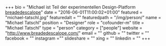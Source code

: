 +++
bio = "Michael ist Teil der experimentellen Design-Platform [breadedescalope](http://www.breadedescalope.com/)"
date = "2016-06-01T11:00:02+01:00"
featured = "michael-tatschl.jpg"
featuredalt = ""
featuredpath = "/img/person/"
name = "Michael Tatschl"
position = "Designer"
role = "cofounder-m"
title = "Michael Tatschl"
type = "person"
category = ["people"]
website = "http://www.breadedescalope.com/"
email = ""
github = ""
twitter = ""
facebook = ""
instagram =""
slideshare = ""
xing = ""
linkedin = ""
+++
